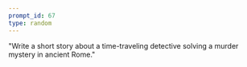 ```yaml
---
prompt_id: 67
type: random
---
```


"Write a short story about a time-traveling detective solving a murder mystery in ancient Rome."
